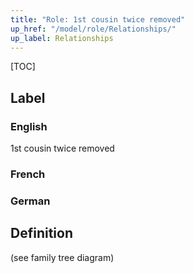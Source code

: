 ```yaml
---
title: "Role: 1st cousin twice removed"
up_href: "/model/role/Relationships/"
up_label: Relationships
---
```


[TOC]

## Label

### English
1st cousin twice removed

### French


### German


## Definition
(see family tree diagram)
